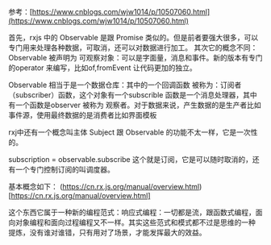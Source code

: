 参考：[https://www.cnblogs.com/wjw1014/p/10507060.html](https://www.cnblogs.com/wjw1014/p/10507060.html)

首先，rxjs 中的 Observable 是跟 Promise 类似的。但是前者要强大很多，可以专门用来处理各种数据，可取消，还可以对数据进行加工。
其次它的概念不同：Observable 被声明为 可观察对象：可以是字面量，消息和事件。新的版本有专门的operator 来编写，比如of,fromEvent
让代码更加的独立。

Observable 相当于是一个数据仓库：其中的一个回调函数 被称为：订阅者（subscriber）函数，这个对象有一个subscrible 函数是一个消息处理器，其中
有一个函数是observer 被称为 观察者。对于数据来说，产生数据的是生产者比如事件源，使用最终数据的是消费者比如界面模板

rxj中还有一个概念叫主体 Subject 跟 Observable 的功能不太一样，它是一次性的。

subscription = observable.subscribe 这个就是订阅，它是可以随时取消的，还有一个专门控制订阅的叫调度器。

基本概念如下：
(https://cn.rx.js.org/manual/overview.html)[https://cn.rx.js.org/manual/overview.html]

这个东西它属于一种新的编程范式：响应式编程：一切都是流，跟函数式编程，面向对象编程和面向过程编程又不一样。其实这些范式和模式都不过是思维的一种
提炼，没有谁对谁错，只有用对了场景，才能发挥最大的效益。
